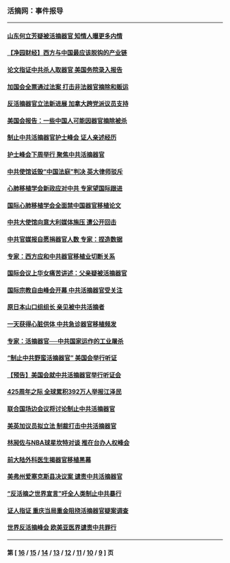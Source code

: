 ### 活摘网：事件报导
---
#### [山东何立芳疑被活摘器官 知情人曝更多内情](../../pages/nf5877/n14047530.md?08100430) 
#### [【净园财经】西方与中国最应该脱钩的产业链](../../pages/nf5877/n14016113.md?08100430) 
#### [论文指证中共杀人取器官 美国务院录入报告](../../pages/nf5877/n13999890.md?08100430) 
#### [加国会全票通过法案 打击非法器官摘除和贩运](../../pages/nf5877/n13884924.md?08100430) 
#### [反活摘器官立法新进展 加拿大跨党派议员支持](../../pages/nf5877/n13876061.md?08100430) 
#### [美国会报告：一些中国人可能因器官摘除被杀](../../pages/nf5877/n13867964.md?08100430) 
#### [制止中共活摘器官护士峰会 证人亲述经历](../../pages/nf5877/n13859007.md?08100430) 
#### [护士峰会下周举行 聚焦中共活摘器官](../../pages/nf5877/n13855418.md?08100430) 
#### [中共使馆诋毁“中国法庭”判决 英大律师驳斥](../../pages/nf5877/n13833945.md?08100430) 
#### [心肺移植学会新政应对中共 专家望国际跟进](../../pages/nf5877/n13829043.md?08100430) 
#### [国际心肺移植学会全面禁中国器官移植论文](../../pages/nf5877/n13827785.md?08100430) 
#### [中共大使馆向意大利媒体施压 遭公开回击](../../pages/nf5877/n13826038.md?08100430) 
#### [中共官媒报自愿捐器官人数 专家：捏造数据](../../pages/nf5877/n13814130.md?08100430) 
#### [专家：西方应和中共器官移植业切断关系](../../pages/nf5877/n13772828.md?08100430) 
#### [国际会议上华女痛苦讲述：父亲疑被活摘器官](../../pages/nf5877/n13771583.md?08100430) 
#### [国际宗教自由峰会开幕 中共活摘器官受关注](../../pages/nf5877/n13769995.md?08100430) 
#### [原日本山口组组长 亲见被中共活摘者](../../pages/nf5877/n13767360.md?08100430) 
#### [一天获得心脏供体 中共急诊器官移植频发](../../pages/nf5877/n13764689.md?08100430) 
#### [专家：活摘器官──中共国家运作的工业屠杀](../../pages/nf5877/n13761178.md?08100430) 
#### [“制止中共野蛮活摘器官” 美国会举行听证](../../pages/nf5877/n13735831.md?08100430) 
#### [【预告】美国会就中共活摘器官举行听证会](../../pages/nf5877/n13732843.md?08100430) 
#### [425周年之际 全球累积392万人举报江泽民](../../pages/nf5877/n13719232.md?08100430) 
#### [联合国场边会议将讨论制止中共活摘器官](../../pages/nf5877/n13656361.md?08100430) 
#### [美英加议员拟立法 制裁打击中共活摘器官](../../pages/nf5877/n13430251.md?08100430) 
#### [林昶佐与NBA球星坎特对谈 推在台办人权峰会](../../pages/nf5877/n13414467.md?08100430) 
#### [前大陆外科医生揭器官移植黑幕](../../pages/nf5877/n13401416.md?08100430) 
#### [美弗州爱塞克斯县决议案 谴责中共活摘器官](../../pages/nf5877/n13320919.md?08100430) 
#### [“反活摘之世界宣言”吁全人类制止中共暴行](../../pages/nf5877/n13259730.md?08100430) 
#### [证人指证 重庆当局重金阻挠活摘器官疑案调查](../../pages/nf5877/n13259127.md?08100430) 
#### [世界反活摘峰会 欧美亚医界谴责中共罪行](../../pages/nf5877/n13253550.md?08100430) 

---
#### 第 [ [16](./16.md?08100430) / [15](./15.md?08100430) / [14](./14.md?08100430) / [13](./13.md?08100430) / [12](./12.md?08100430) / [11](./11.md?08100430) / [10](./10.md?08100430) / [9](./9.md?08100430) ] 页
